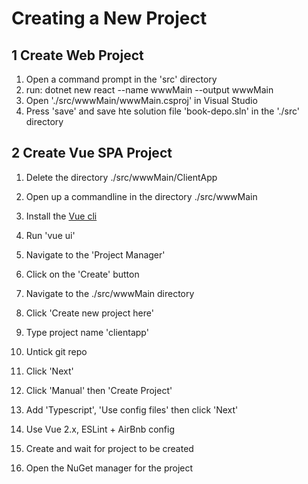 # Creating a New Project

## 1 Create Web Project

1) Open a command prompt in the 'src' directory
2) run: dotnet new react --name wwwMain --output wwwMain
3) Open './src/wwwMain/wwwMain.csproj' in Visual Studio
4) Press 'save' and save hte solution file 'book-depo.sln' in the './src' directory

## 2 Create Vue SPA Project

1) Delete the directory ./src/wwwMain/ClientApp
2) Open up a commandline in the directory ./src/wwwMain
3) Install the [Vue cli](https://cli.vuejs.org/guide/installation.html)
4) Run 'vue ui'
5) Navigate to the 'Project Manager'
6) Click on the 'Create' button
7) Navigate to the ./src/wwwMain directory
8) Click 'Create new project here'
9) Type project name 'clientapp'
10) Untick git repo
11) Click 'Next'
12) Click 'Manual' then 'Create Project'
13) Add 'Typescript', 'Use config files' then click 'Next'
14) Use Vue 2.x, ESLint + AirBnb config
15) Create and wait for project to be created



5) Open the NuGet manager for the project
